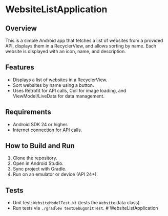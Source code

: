 # WebsiteListApplication

## Overview
This is a simple Android app that fetches a list of websites from a provided API, displays them in a RecyclerView, and allows sorting by name. Each website is displayed with an icon, name, and description.

## Features
- Displays a list of websites in a RecyclerView.
- Sort websites by name using a button.
- Uses Retrofit for API calls, Coil for image loading, and ViewModel/LiveData for data management.

## Requirements
- Android SDK 24 or higher.
- Internet connection for API calls.

## How to Build and Run
1. Clone the repository.
2. Open in Android Studio.
3. Sync project with Gradle.
4. Run on an emulator or device (API 24+).

## Tests
- Unit test: `WebsiteModelTest.kt` (tests the `Website` data class).
- Run tests via `./gradlew testDebugUnitTest`.
#   W e b s i t e L i s t A p p l i c a t i o n  
 